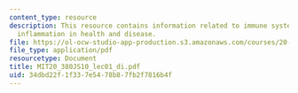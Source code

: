 ```yaml
---
content_type: resource
description: This resource contains information related to immune system - the basics,
  inflammation in health and disease.
file: https://ol-ocw-studio-app-production.s3.amazonaws.com/courses/20-380j-biological-engineering-design-spring-2010/34dbd22f1f337e5478b87fb2f7816b4f_MIT20_380JS10_lec01_di.pdf
file_type: application/pdf
resourcetype: Document
title: MIT20_380JS10_lec01_di.pdf
uid: 34dbd22f-1f33-7e54-78b8-7fb2f7816b4f
---
```

